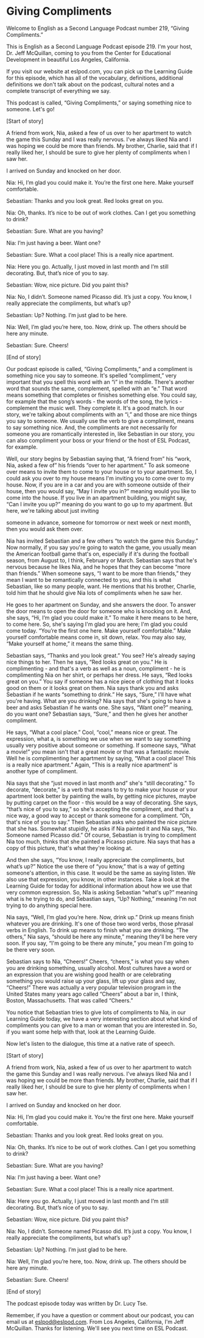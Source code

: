 # Giving Compliments

Welcome to English as a Second Language Podcast number 219, “Giving Compliments.”

This is English as a Second Language Podcast episode 219.  I'm your host, Dr. Jeff McQuillan, coming to you from the Center for Educational Development in beautiful Los Angeles, California.

If you visit our website at eslpod.com, you can pick up the Learning Guide for this episode, which has all of the vocabulary, definitions, additional definitions we don't talk about on the podcast, cultural notes and a complete transcript of everything we say.

This podcast is called, “Giving Compliments,” or saying something nice to someone.  Let's go!

[Start of story]

A friend from work, Nia, asked a few of us over to her apartment to watch the game this Sunday and I was really nervous.  I’ve always liked Nia and I was hoping we could be more than friends.  My brother, Charlie, said that if I really liked her, I should be sure to give her plenty of compliments when I saw her.

I arrived on Sunday and knocked on her door.

Nia:  Hi, I’m glad you could make it.  You’re the first one here.  Make yourself comfortable.

Sebastian:  Thanks and you look great.  Red looks great on you.

Nia:  Oh, thanks.  It’s nice to be out of work clothes.  Can I get you something to drink?

Sebastian:  Sure.  What are you having?

Nia:  I’m just having a beer.  Want one?

Sebastian:  Sure.  What a cool place!  This is a really nice apartment.

 Nia:  Here you go.  Actually, I just moved in last month and I’m still decorating. But, that’s nice of you to say.

Sebastian:  Wow, nice picture.  Did you paint this?

Nia:  No, I didn’t.  Someone named Picasso did.  It’s just a copy.  You know, I really appreciate the compliments, but what’s up?

Sebastian:  Up?  Nothing.  I’m just glad to be here.

Nia:  Well, I’m glad you’re here, too.  Now, drink up.  The others should be here any minute.

Sebastian:  Sure.  Cheers!

[End of story]

Our podcast episode is called, “Giving Compliments,” and a compliment is something nice you say to someone.  It's spelled “compliment,” very important that you spell this word with an “i” in the middle.  There's another word that sounds the same, complement, spelled with an “e.”  That word means something that completes or finishes something else.  You could say, for example that the song’s words - the words of the song, the lyrics - complement the music well. They complete it.  It's a good match.  In our story, we're talking about compliments with an “i,” and those are nice things you say to someone.  We usually use the verb to give a compliment, means to say something nice.  And, the compliments are not necessarily for someone you are romantically interested in, like Sebastian in our story, you can also compliment your boss or your friend or the host of ESL Podcast, for example.

Well, our story begins by Sebastian saying that, “A friend from” his “work, Nia, asked a few of” his friends “over to her apartment.”  To ask someone over means to invite them to come to your house or to your apartment.  So, I could ask you over to my house means I'm inviting you to come over to my house.  Now, if you are in a car and you are with someone outside of their house, then you would say, “May I invite you in?” meaning would you like to come into the house.  If you live in an apartment building, you might say, “Can I invite you up?” meaning do you want to go up to my apartment.  But here, we're talking about just inviting

 someone in advance, someone for tomorrow or next week or next month, then you would ask them over.

Nia has invited Sebastian and a few others “to watch the game this Sunday.” Now normally, if you say you're going to watch the game, you usually mean the American football game that's on, especially if it's during the football season, from August to, I think, February or March.  Sebastian says that he's nervous because he likes Nia, and he hopes that they can become “more than friends.” When someone says, “I want to be more than friends,” they mean I want to be romantically connected to you, and this is what Sebastian, like so many people, want.  He mentions that his brother, Charlie, told him that he should give Nia lots of compliments when he saw her.

He goes to her apartment on Sunday, and she answers the door.  To answer the door means to open the door for someone who is knocking on it.  And, she says, “Hi, I’m glad you could make it.”  To make it here means to be here, to come here.  So, she's saying I'm glad you are here; I'm glad you could come today. “You’re the first one here.  Make yourself comfortable.”  Make yourself comfortable means come in, sit down, relax.  You may also say, “Make yourself at home,” it means the same thing.

Sebastian says, “Thanks and you look great.”  You see?  He's already saying nice things to her.  Then he says, “Red looks great on you.”  He is complimenting - and that's a verb as well as a noun, compliment - he is complimenting Nia on her shirt, or perhaps her dress.  He says, “Red looks great on you.”  You say if someone has a nice piece of clothing that it looks good on them or it looks great on them.  Nia says thank you and asks Sebastian if he wants “something to drink.”  He says, “Sure,” I'll have what you're having.  What are you drinking?  Nia says that she's going to have a beer and asks Sebastian if he wants one.  She says, “Want one?” meaning, do you want one?  Sebastian says, “Sure,” and then he gives her another compliment.

He says, “What a cool place.”  Cool, “cool,” means nice or great.  The expression, what a, is something we use when we want to say something usually very positive about someone or something.  If someone says, “What a movie!” you mean isn't that a great movie or that was a fantastic movie.  Well he is complimenting her apartment by saying, “What a cool place!  This is a really nice apartment.”  Again, “This is a really nice apartment” is another type of compliment.

 Nia says that she “just moved in last month and” she's “still decorating.”  To decorate, “decorate,” is a verb that means to try to make your house or your apartment look better by painting the walls, by getting nice pictures, maybe by putting carpet on the floor - this would be a way of decorating.  She says, “that’s nice of you to say,” so she's accepting the compliment, and that's a nice way, a good way to accept or thank someone for a compliment.  “Oh, that's nice of you to say.”  Then Sebastian asks who painted the nice picture that she has. Somewhat stupidly, he asks if Nia painted it and Nia says, “No.  Someone named Picasso did.”  Of course, Sebastian is trying to compliment Nia too much, thinks that she painted a Picasso picture.  Nia says that has a copy of this picture, that's what they're looking at.

And then she says, “You know, I really appreciate the compliments, but what’s up?”  Notice the use there of “you know,” that is a way of getting someone's attention, in this case.  It would be the same as saying listen.  We also use that expression, you know, in other instances.  Take a look at the Learning Guide for today for additional information about how we use that very common expression. So, NIa is asking Sebastian “what's up?” meaning what is he trying to do, and Sebastian says, “Up?  Nothing,” meaning I'm not trying to do anything special here.

Nia says, “Well, I’m glad you’re here.  Now, drink up.”  Drink up means finish whatever you are drinking.  It's one of those two word verbs, those phrasal verbs in English.  To drink up means to finish what you are drinking.  “The others,” Nia says, “should be here any minute,” meaning they'll be here very soon.  If you say, “I'm going to be there any minute,” you mean I'm going to be there very soon.

Sebastian says to Nia, “Cheers!”  Cheers, “cheers,” is what you say when you are drinking something, usually alcohol.  Most cultures have a word or an expression that you are wishing good health or are celebrating something you would raise up your glass, lift up your glass and say, “Cheers!”  There was actually a very popular television program in the United States many years ago called “Cheers” about a bar in, I think, Boston, Massachusetts.  That was called “Cheers.”

You notice that Sebastian tries to give lots of compliments to Nia, in our Learning Guide today, we have a very interesting section about what kind of compliments you can give to a man or woman that you are interested in.  So, if you want some help with that, look at the Learning Guide.

 Now let's listen to the dialogue, this time at a native rate of speech.

[Start of story]

A friend from work, Nia, asked a few of us over to her apartment to watch the game this Sunday and I was really nervous.  I’ve always liked Nia and I was hoping we could be more than friends.  My brother, Charlie, said that if I really liked her, I should be sure to give her plenty of compliments when I saw her.

I arrived on Sunday and knocked on her door.

Nia:  Hi, I’m glad you could make it.  You’re the first one here.  Make yourself comfortable.

Sebastian:  Thanks and you look great.  Red looks great on you.

Nia:  Oh, thanks.  It’s nice to be out of work clothes.  Can I get you something to drink?

Sebastian:  Sure.  What are you having?

Nia:  I’m just having a beer.  Want one?

Sebastian:  Sure.  What a cool place!  This is a really nice apartment.

Nia:  Here you go.  Actually, I just moved in last month and I’m still decorating. But, that’s nice of you to say.

Sebastian:  Wow, nice picture.  Did you paint this?

Nia:  No, I didn’t.  Someone named Picasso did.  It’s just a copy.  You know, I really appreciate the compliments, but what’s up?

Sebastian:  Up?  Nothing.  I’m just glad to be here.

Nia:  Well, I’m glad you’re here, too.  Now, drink up.  The others should be here any minute.

Sebastian:  Sure.  Cheers!

 [End of story]

The podcast episode today was written by Dr. Lucy Tse.

Remember, if you have a question or comment about our podcast, you can email us at eslpod@eslpod.com.  From Los Angeles, California, I'm Jeff McQuillan. Thanks for listening.  We'll see you next time on ESL Podcast.



